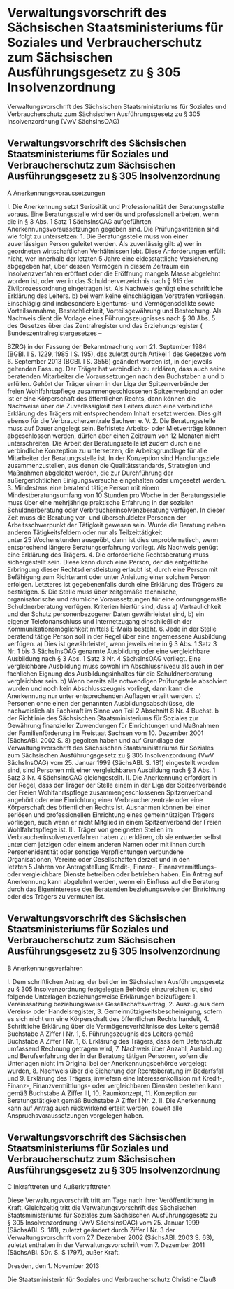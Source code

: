 # Verwaltungsvorschrift des Sächsischen Staatsministeriums für Soziales und Verbraucherschutz zum Sächsischen Ausführungsgesetz zu § 305 Insolvenzordnung 



Verwaltungsvorschrift des Sächsischen Staatsministeriums für Soziales und Verbraucherschutz zum Sächsischen Ausführungsgesetz zu § 305 Insolvenzordnung (VwV SächsInsOAG)

## Verwaltungsvorschrift des Sächsischen Staatsministeriums für Soziales und Verbraucherschutz zum Sächsischen Ausführungsgesetz zu § 305 Insolvenzordnung 

 A Anerkennungsvoraussetzungen

I. Die Anerkennung setzt Seriosität und Professionalität der Beratungsstelle voraus. Eine Beratungsstelle wird seriös und professionell arbeiten, wenn die in § 3 Abs. 1 Satz 1 
          SächsInsOAG aufgeführten Anerkennungsvoraussetzungen gegeben sind. Die Prüfungskriterien sind wie folgt zu untersetzen: 1. Die Beratungsstelle muss von einer zuverlässigen Person geleitet werden. Als zuverlässig gilt:  a) wer in geordneten wirtschaftlichen Verhältnissen lebt. Diese Anforderungen erfüllt nicht, wer innerhalb der letzten 5 Jahre eine eidesstattliche Versicherung abgegeben hat, über dessen Vermögen in diesem Zeitraum ein Insolvenzverfahren eröffnet oder die Eröffnung mangels Masse abgelehnt worden ist, oder wer in das Schuldnerverzeichnis nach § 915 der 
            Zivilprozessordnung eingetragen ist. Als Nachweis genügt eine schriftliche Erklärung des Leiters.  b) bei wem keine einschlägigen Vorstrafen vorliegen. Einschlägig sind insbesondere Eigentums- und Vermögensdelikte sowie Vorteilsannahme, Bestechlichkeit, Vorteilsgewährung und Bestechung. Als Nachweis dient die Vorlage eines Führungszeugnisses nach § 30 Abs. 5 des Gesetzes über das Zentralregister und das Erziehungsregister (
              Bundeszentralregistergesetzes – 
            
BZRG) in der Fassung der Bekanntmachung vom 21. September 1984 (BGBl. I S. 1229, 1985 I S. 195), das zuletzt durch Artikel 1 des Gesetzes vom 6. September 2013 (BGBl. I S. 3556) geändert worden ist, in der jeweils geltenden Fassung.  Der Träger hat verbindlich zu erklären, dass auch seine beratenden Mitarbeiter die Voraussetzungen nach den Buchstaben a und b erfüllen. Gehört der Träger einem in der Liga der Spitzenverbände der freien Wohlfahrtspflege zusammengeschlossenen Spitzenverband an oder ist er eine Körperschaft des öffentlichen Rechts, dann können die Nachweise über die Zuverlässigkeit des Leiters durch eine verbindliche Erklärung des Trägers mit entsprechendem Inhalt ersetzt werden. Dies gilt ebenso für die Verbraucherzentrale Sachsen e. V. 2. Die Beratungsstelle muss auf Dauer angelegt sein. Befristete Arbeits- oder Mietverträge können abgeschlossen werden, dürfen aber einen Zeitraum von 12 Monaten nicht unterschreiten. Die Arbeit der Beratungsstelle ist zudem durch eine verbindliche Konzeption zu untersetzen, die Arbeitsgrundlage für alle Mitarbeiter der Beratungsstelle ist. In der Konzeption sind Handlungsziele zusammenzustellen, aus denen die Qualitätsstandards, Strategien und Maßnahmen abgeleitet werden, die zur Durchführung der außergerichtlichen Einigungsversuche eingehalten oder umgesetzt werden. 3. Mindestens eine beratend tätige Person mit einem Mindestberatungsumfang von 10 Stunden pro Woche in der Beratungsstelle muss über eine mehrjährige praktische Erfahrung in der sozialen Schuldnerberatung oder Verbraucherinsolvenzberatung verfügen. In dieser Zeit muss die Beratung ver- und überschuldeter Personen der Arbeitsschwerpunkt der Tätigkeit gewesen sein. Wurde die Beratung neben anderen Tätigkeitsfeldern oder nur als Teilzeittätigkeit unter 25 Wochenstunden ausgeübt, dann ist dies unproblematisch, wenn entsprechend längere Beratungserfahrung vorliegt. Als Nachweis genügt eine Erklärung des Trägers. 4. Die erforderliche Rechtsberatung muss sichergestellt sein. Diese kann durch eine Person, der die entgeltliche Erbringung dieser Rechtsdienstleistung erlaubt ist, durch eine Person mit Befähigung zum Richteramt oder unter Anleitung einer solchen Person erfolgen. Letzteres ist gegebenenfalls durch eine Erklärung des Trägers zu bestätigen. 5. Die Stelle muss über zeitgemäße technische, organisatorische und räumliche Voraussetzungen für eine ordnungsgemäße Schuldnerberatung verfügen. Kriterien hierfür sind, dass  a) Vertraulichkeit und der Schutz personenbezogener Daten gewährleistet sind,  b) ein eigener Telefonanschluss und Internetzugang einschließlich der Kommunikationsmöglichkeit mittels E-Mails besteht. 6. Jede in der Stelle beratend tätige Person soll in der Regel über eine angemessene Ausbildung verfügen.  a) Dies ist gewährleistet, wenn jeweils eine in § 3 Abs. 1 Satz 3 Nr. 1 bis 3 
          SächsInsOAG genannte Ausbildung oder eine vergleichbare Ausbildung nach § 3 Abs. 1 Satz 3 Nr. 4 SächsInsOAG vorliegt. Eine vergleichbare Ausbildung muss sowohl im Abschlussniveau als auch in der fachlichen Eignung des Ausbildungsinhaltes für die Schuldnerberatung vergleichbar sein.  b) Wenn bereits alle notwendigen Prüfungsteile absolviert wurden und noch kein Abschlusszeugnis vorliegt, dann kann die Anerkennung nur unter entsprechenden Auflagen erteilt werden.  c) Personen ohne einen der genannten Ausbildungsabschlüsse, die nachweislich als Fachkraft im Sinne von Teil 2 Abschnitt 8 Nr. 4 Buchst. b der Richtlinie des Sächsischen Staatsministeriums für Soziales zur Gewährung finanzieller Zuwendungen für Einrichtungen und Maßnahmen der Familienförderung im Freistaat Sachsen vom 10. Dezember 2001 (SächsABl. 2002 S. 8) gegolten haben und auf Grundlage der Verwaltungsvorschrift des Sächsischen Staatsministeriums für Soziales zum Sächsischen Ausführungsgesetz zu § 305 Insolvenzordnung (VwV SächsInsOAG) vom 25. Januar 1999 (SächsABl. S. 181) eingestellt worden sind, sind Personen mit einer vergleichbaren Ausbildung nach § 3 Abs. 1 Satz 3 Nr. 4 SächsInsOAG gleichgestellt. II. Die Anerkennung erfordert in der Regel, dass der Träger der Stelle einem in der Liga der Spitzenverbände der Freien Wohlfahrtspflege zusammengeschlossenen Spitzenverband angehört oder eine Einrichtung einer Verbraucherzentrale oder eine Körperschaft des öffentlichen Rechts ist. Ausnahmen können bei einer seriösen und professionellen Einrichtung eines gemeinnützigen Trägers vorliegen, auch wenn er nicht Mitglied in einem Spitzenverband der Freien Wohlfahrtspflege ist. III. Träger von geeigneten Stellen im Verbraucherinsolvenzverfahren haben zu erklären, ob sie entweder selbst unter dem jetzigen oder einem anderen Namen oder mit ihnen durch Personenidentität oder sonstige Verpflichtungen verbundene Organisationen, Vereine oder Gesellschaften derzeit und in den letzten 5 Jahren vor Antragstellung Kredit-, Finanz-, Finanzvermittlungs- oder vergleichbare Dienste betreiben oder betrieben haben. Ein Antrag auf Anerkennung kann abgelehnt werden, wenn ein Einfluss auf die Beratung durch das Eigeninteresse des Beratenden beziehungsweise der Einrichtung oder des Trägers zu vermuten ist. 
## Verwaltungsvorschrift des Sächsischen Staatsministeriums für Soziales und Verbraucherschutz zum Sächsischen Ausführungsgesetz zu § 305 Insolvenzordnung 

 B Anerkennungsverfahren

I. Dem schriftlichen Antrag, der bei der im Sächsischen Ausführungsgesetz zu § 305 Insolvenzordnung festgelegten Behörde einzureichen ist, sind folgende Unterlagen beziehungsweise Erklärungen beizufügen: 1. Vereinssatzung beziehungsweise Gesellschaftsvertrag, 2. Auszug aus dem Vereins- oder Handelsregister, 3. Gemeinnützigkeitsbescheinigung, sofern es sich nicht um eine Körperschaft des öffentlichen Rechts handelt, 4. Schriftliche Erklärung über die Vermögensverhältnisse des Leiters gemäß Buchstabe A Ziffer I Nr. 1, 5. Führungszeugnis des Leiters gemäß Buchstabe A Ziffer I Nr. 1, 6. Erklärung des Trägers, dass dem Datenschutz umfassend Rechnung getragen wird, 7. Nachweis über Anzahl, Ausbildung und Berufserfahrung der in der Beratung tätigen Personen, sofern die Unterlagen nicht im Original bei der Anerkennungsbehörde vorgelegt wurden, 8. Nachweis über die Sicherung der Rechtsberatung im Bedarfsfall und 9. Erklärung des Trägers, inwiefern eine Interessenkollision mit Kredit-, Finanz-, Finanzvermittlungs- oder vergleichbaren Diensten bestehen kann gemäß Buchstabe A Ziffer III, 10. Raumkonzept, 11. Konzeption zur Beratungstätigkeit gemäß Buchstabe A Ziffer I Nr. 2. II. Die Anerkennung kann auf Antrag auch rückwirkend erteilt werden, soweit alle Anspruchsvoraussetzungen vorgelegen haben. 
## Verwaltungsvorschrift des Sächsischen Staatsministeriums für Soziales und Verbraucherschutz zum Sächsischen Ausführungsgesetz zu § 305 Insolvenzordnung 

 C Inkrafttreten und Außerkrafttreten

Diese Verwaltungsvorschrift tritt am Tage nach ihrer Veröffentlichung in Kraft. Gleichzeitig tritt die Verwaltungsvorschrift des Sächsischen Staatsministeriums für Soziales zum Sächsischen Ausführungsgesetz zu § 305 Insolvenzordnung (VwV SächsInsOAG) vom 25. Januar 1999 (SächsABl. S. 181), zuletzt geändert durch Ziffer I Nr. 3 der Verwaltungsvorschrift vom 27. Dezember 2002 (SächsABl. 2003 S. 63), zuletzt enthalten in der Verwaltungsvorschrift vom 7. Dezember 2011 (SächsABl. SDr. S. S 1797), außer Kraft.

Dresden, den 1. November 2013

Die Staatsministerin für Soziales und Verbraucherschutz 
           Christine Clauß

